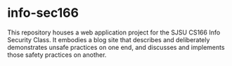 # info-sec166
This repository houses a web application project for the SJSU CS166 Info Security Class. It embodies a blog site that describes and deliberately demonstrates unsafe practices on one end, and discusses and implements those safety practices on another.
